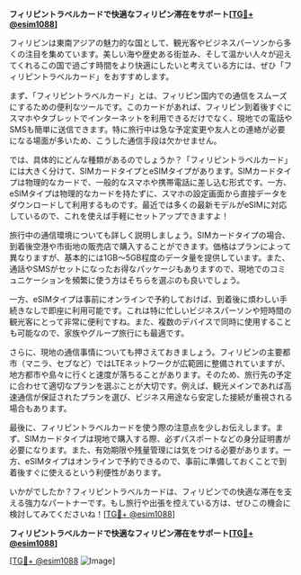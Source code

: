 **フィリピントラベルカードで快適なフィリピン滞在をサポート[[TG💪+ @esim1088](https://t.me/s/esim1088)]**

フィリピンは東南アジアの魅力的な国として、観光客やビジネスパーソンから多くの注目を集めています。美しい海や歴史ある街並み、そして温かい人々が迎えてくれるこの国で過ごす時間をより快適にしたいと考えている方には、ぜひ「フィリピントラベルカード」をおすすめします。

まず、「フィリピントラベルカード」とは、フィリピン国内での通信をスムーズにするための便利なツールです。このカードがあれば、フィリピン到着後すぐにスマホやタブレットでインターネットを利用できるだけでなく、現地での電話やSMSも簡単に送信できます。特に旅行中は急な予定変更や友人との連絡が必要になる場面が多いため、こうした通信手段は欠かせません。

では、具体的にどんな種類があるのでしょうか？「フィリピントラベルカード」には大きく分けて、SIMカードタイプとeSIMタイプがあります。SIMカードタイプは物理的なカードで、一般的なスマホや携帯電話に差し込む形式です。一方、eSIMタイプは物理的なカードを持たずに、スマホの設定画面から直接データをダウンロードして利用するものです。最近では多くの最新モデルがeSIMに対応しているので、これを使えば手軽にセットアップできますよ！

旅行中の通信環境についても詳しく説明しましょう。SIMカードタイプの場合、到着後空港や市街地の販売店で購入することができます。価格はプランによって異なりますが、基本的には1GB〜5GB程度のデータ量を提供しています。また、通話やSMSがセットになったお得なパッケージもありますので、現地でのコミュニケーションを頻繁に使う方はそちらを選ぶのも良いでしょう。

一方、eSIMタイプは事前にオンラインで予約しておけば、到着後に煩わしい手続きなしで即座に利用可能です。これは特に忙しいビジネスパーソンや短時間の観光客にとって非常に便利ですね。また、複数のデバイスで同時に使用することも可能なので、家族やグループ旅行にも最適です。

さらに、現地の通信事情についても押さえておきましょう。フィリピンの主要都市（マニラ、セブなど）ではLTEネットワークが広範囲に整備されていますが、地方都市や島々に行くと速度が落ちることがあります。そのため、旅行先の予定に合わせて適切なプランを選ぶことが大切です。例えば、観光メインであれば高速通信が保証されたプランを選び、ビジネス用途なら安定した接続が重視される場合もあります。

最後に、フィリピントラベルカードを使う際の注意点を少しお伝えします。まず、SIMカードタイプは現地で購入する際、必ずパスポートなどの身分証明書が必要になります。また、有効期限や残量管理には気をつける必要があります。一方、eSIMタイプはオンラインで予約できるので、事前に準備しておくことで到着後すぐに使えるという利便性があります。

いかがでしたか？フィリピントラベルカードは、フィリピンでの快適な滞在を支える強力なパートナーです。もし旅行や出張を控えている方は、ぜひこの機会に検討してみてくださいね！[[TG💪+ @esim1088](https://t.me/s/esim1088)]

**フィリピントラベルカードで快適なフィリピン滞在をサポート[[TG💪+ @esim1088](https://t.me/s/esim1088)]**

[[TG💪+ @esim1088](https://t.me/s/esim1088) ![Image](https://i.postimg.cc/Y0z9fWf4/image.png)]